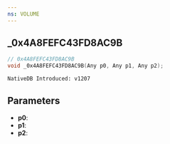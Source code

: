```yaml
---
ns: VOLUME
---
```

## _0x4A8FEFC43FD8AC9B

```c
// 0x4A8FEFC43FD8AC9B
void _0x4A8FEFC43FD8AC9B(Any p0, Any p1, Any p2);
```

```
NativeDB Introduced: v1207
```

## Parameters
* **p0**:
* **p1**:
* **p2**:
